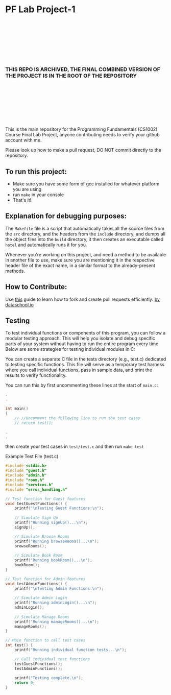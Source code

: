 # PF Lab Project-1
<br><br><br><br><br><br><br>
### THIS REPO IS ARCHIVED, THE FINAL COMBINED VERSION OF THE PROJECT IS IN THE ROOT OF THE REPOSITORY
<br><br><br><br><br><br><br>

This is the main repository for the Programming Fundamentals (CS1002) Course Final Lab Project, anyone contributing needs to verify your github account with me.

Please look up how to make a pull request, DO NOT commit directly to the repository.

## To run this project:

- Make sure you have some form of gcc installed for whatever platform you are using
- run `make` in your console
- That's it!

## Explanation for debugging purposes:


The `Makefile` file is a script that automatically takes all the source files from the `src` directory, and the headers from the `include` directory, and dumps all the object files into the `build` directory, it then creates an executable called `hotel` and automatically runs it for you.


Whenever you're working on this project, and need a method to be available in another file to use, make sure you are mentioning it in the respective header file of the exact name, in a similar format to the already-present methods.

## How to Contribute:

Use [this](https://www.dataschool.io/how-to-contribute-on-github/) guide to learn how to fork and create pull requests efficiently: [by dataschool.io](https://www.dataschool.io/how-to-contribute-on-github/)

## Testing

To test individual functions or components of this program, you can follow a modular testing approach. This will help you isolate and debug specific parts of your system without having to run the entire program every time. Below are some strategies for testing individual modules in C:


You can create a separate C file in the tests directory (e.g., test.c) dedicated to testing specific functions. This file will serve as a temporary test harness where you call individual functions, pass in sample data, and print the results to verify functionality.

You can run this by first uncommenting these lines at the start of `main.c`:
```c
.
.

int main()
{
	// //Uncomment the following line to run the test cases
	// return test();

.
.
```

then create your test cases in `test/test.c` and then run `make test`

Example Test File (test.c)
```c
#include <stdio.h>
#include "guest.h"
#include "admin.h"
#include "room.h"
#include "services.h"
#include "error_handling.h"

// Test function for Guest features
void testGuestFunctions() {
    printf("\nTesting Guest Functions:\n");
    
    // Simulate Sign Up
    printf("Running signUp()...\n");
    signUp();

    // Simulate Browse Rooms
    printf("Running browseRooms()...\n");
    browseRooms();
    
    // Simulate Book Room
    printf("Running bookRoom()...\n");
    bookRoom();
}

// Test function for Admin features
void testAdminFunctions() {
    printf("\nTesting Admin Functions:\n");
    
    // Simulate Admin Login
    printf("Running adminLogin()...\n");
    adminLogin();
    
    // Simulate Manage Rooms
    printf("Running manageRooms()...\n");
    manageRooms();
}

// Main function to call test cases
int test() {
    printf("Running individual function tests...\n");

    // Call individual test functions
    testGuestFunctions();
    testAdminFunctions();
    
    printf("Testing complete.\n");
    return 0;
}
```
